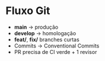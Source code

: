 # Fluxo Git

* **main** → produção  
* **develop** → homologação  
* **feat/**, **fix/** branches curtas  
* Commits → Conventional Commits  
* PR precisa de CI verde + 1 revisor